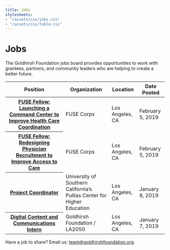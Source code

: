```yaml
---
title: Jobs
stylesheets:
- "/assets/css/jobs.css"
- "/assets/css/table.css"
---
```


Jobs
===========

The Goldhirsh Foundation jobs board provides opportunities to work with grantees, partners, and community leaders who are helping to create a better future.



<table>
<thead>
<tr>
  <th scope="col">Position</th>
  <th scope="col">Organization</th>
  <th scope="col">Location</th>
  <th scope="col">Date Posted</th>
</tr>
</thead>
<tbody>
  
 <tr>
  <th scope="row"><a href="https://fusecorps.org/fellowship-openings/launching-a-command-center-to-improve-health-care-coordination/">FUSE Fellow: Launching a Command Center to Improve Health Care Coordination</a></th>
  <td>FUSE Corps</td>
  <td>Los Angeles, CA</td>
  <td>February 5, 2019</td>
</tr>
 
<tr>
  <th scope="row"><a href="https://fusecorps.org/fellowship-openings/redesigning-physician-recruitment-to-improve-access-to-care/">FUSE Fellow: Redesigning Physician Recruitment to Improve Access to Care</a></th>
  <td>FUSE Corps</td>
  <td>Los Angeles, CA</td>
  <td>February 5, 2019</td>
</tr>
 
<tr>
  <th scope="row"><a href="https://usccareers.usc.edu/job/los-angeles/project-coordinator/1209/10252330">Project Coordinator</a></th>
  <td>University of Southern California’s Pullias Center for Higher Education</td>
  <td>Los Angeles, CA</td>
  <td>January 8, 2019</td>
</tr>

<tr>
  <th scope="row"><a href="https://la2050.org/jobs/1639">Digital Content and Communications Intern</a></th>
  <td>Goldhirsh Foundation / LA2050</td>
  <td>Los Angeles, CA</td>
  <td>January 7, 2019</td>
</tr>

</tbody>
</table>



Have a job to share? Email us: [team@goldhirshfoundation.org](mailto:team@goldhirshfoundation.org).


